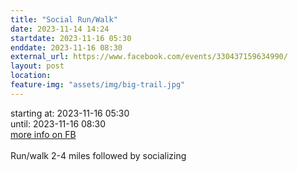 ```yaml
---
title: "Social Run/Walk"
date: 2023-11-14 14:24
startdate: 2023-11-16 05:30
enddate: 2023-11-16 08:30
external_url: https://www.facebook.com/events/330437159634990/
layout: post
location: 
feature-img: "assets/img/big-trail.jpg"
---
```


starting at: 2023-11-16 05:30<br>until: 2023-11-16 08:30<br><a href="https://www.facebook.com/events/330437159634990/">more info on FB</a><br><br>Run/walk 2-4 miles followed by socializing <br>
  <br>
  
